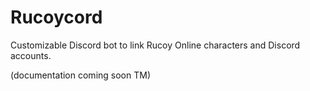 # Rucoycord
Customizable Discord bot to link Rucoy Online characters and Discord accounts.

(documentation coming soon TM)
